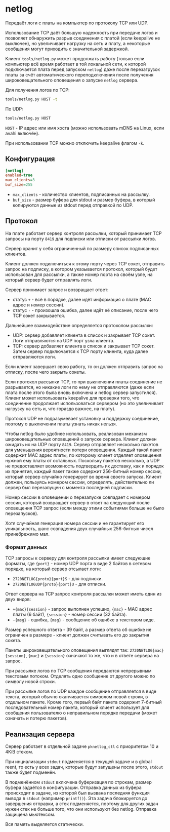 # netlog
Передаёт логи с платы на компьютер по протоколу TCP или UDP.

Использование TCP даёт большую надежность при передаче логов и позволяет обнаружить разрыв
соединения с платой (если keepalive не выключен), но увеличивает нагрузку на сеть и плату, а
некоторые сообщения могут приходить с значительной задержкой.

Клиент `tools/netlog.py` может продолжать работу (только если компьютер всё время работает в той
локальной сети, к которой подключается плата перед запуском `netlog`) даже после перезагрузок платы
за счёт автоматического переподключения после получения широковещательного оповещения о запуске
`netlog` сервера.

Для получения логов по TCP:
```bash
tools/netlog.py HOST -t
```

По UDP:
```bash
tools/netlog.py HOST
```

`HOST` - IP адрес или имя хоста (можно использовать mDNS на Linux, если avahi включён).

При использовании TCP можно отключить keepalive флагом `-k`.

## Конфигурация
```ini
[netlog]
enabled=true
max_clients=3
buf_size=255
```

* `max_clients` - количество клиентов, подписанных на рассылку.
* `buf_size` - размер буфера для stdout и размер буфера, в который копируются данные из stdout перед
  отправкой по UDP.

## Протокол
На плате работает сервер контроля рассылки, который принимает TCP запросы на порту `8419` для
подписки или отписки от рассылки логов.

Сервер хранит у себя ограниченный по размеру список подписанных клиентов.

Клиент должен подключиться к этому порту через TCP сокет, отправить запрос на подписку, в котором
указывается протокол, который будет использован для рассылки, а также номер порта на своём узле,
на который сервер будет отправлять логи.

Сервер принимает запрос и возвращает ответ:
* статус `+` - всё в порядке, далее идёт информация о плате (MAC адрес и номер сессии).
* статус `-` - произошла ошибка, далее идёт её описание, после чего TCP сокет закрывается.

Дальнейшее взаимодействие определяется протоколом рассылки:
* UDP: сервер добавляет клиента в список и закрывает TCP сокет. Логи отправляются на UDP порт узла
  клиента.
* TCP: сервер добавляет клиента в список и закрывает TCP сокет. Затем сервер подключается к TCP
  порту клиента, куда далее отправляются логи.

Если клиент завершает свою работу, то он должен отправить запрос на отписку, после чего закрыть
сокеты.

Если протокол рассылки TCP, то при выключении платы соединение не разрывается, но никакие логи по
нему не отправляются (даже если плата после этого была вновь включена и netlog сервер запустился).
Клиент может использовать keepalive для проверки того, что соединение продолжает использоваться
сервером (но это увеличивает нагрузку на сеть и, что гораздо важнее, на плату).

Протокол UDP не подразумевает установку и поддержку соединение, поэтому o выключении платы узнать
никак нельзя.

Чтобы netlog было удобнее использовать, реализован механизм широковещательных оповещений о запуске
сервера. Клиент должен ожидать их на UDP порту `8419`. Сервер отправляет несколько пакетов для
уменьшения вероятности потери оповещения. Каждый такой пакет содержит MAC адрес платы, по которому
клиент отделяет оповещения нужной ему платы от остальных. Поскольку пакетов несколько, а UDP не
предоставляет возможность подтвердить их доставку, как и порядок их принятия, каждый пакет также
содержит 256-битный номер сессии, который сервер случайно генерирует во время своего запуска. Клиент
должен, пользуясь номером сессии, определять, действительно ли сервер был перезапущен с момента
последней подписки.

Номер сессии в оповещении о перезапуске совпадает с номером сессии, который возвращает сервер в
ответ на следующий после оповещения TCP запрос (если между этими событиями больше не было
перезапусков).

Хотя случайная генерация номера сессии и не гарантирует его уникальность, шанс совпадения двух
случайных 256-битных чисел принебрежимо мал.

### Формат данных
TCP запросы к серверу для контроля рассылки имеет следующие форматы, где `{port}` - номер UDP
порта в виде 2 байтов в сетевом порядке, на который сервер отсылает логи:
* `2720NETLOG{proto}{port}S` - для подписки.
* `2720NETLOGUDP{proto}{port}U` - для отписки.

Ответ сервера на TCP запрос контроля рассылки может иметь один из двух видов:
* `+{mac}{session}` - запрос выполнен успешно, `{mac}` - MAC адрес платы (6 байт), `{session}` -
   номер сессии (32 байта).
* `-{msg}` - ошибка, `{msg}` - сообщение об ошибке в текстовом виде.

Размер успешного ответа - 39 байт, а размер ответа об ошибке не ограничен в размере - клиент должен
считывать его до закрытия сокета.

Пакеты широковещательного оповещения выглядят так: `2720NETLOG{mac}{session}`, `{mac}` и `{session}`
означают то же, что и в ответе сервера на запрос.

При рассылке логов по TCP сообщения передаются непрерывным текстовым потоком. Отделять одно
сообщение от другого можно по символу новой строки.

При рассылке логов по UDP каждое сообщение отправляется в виде текста, который обычно оканчивается
символом новой строки, в отдельном пакете. Кроме того, первый байт пакета содержит 7-битный
последовательный номер пакета, который клиент использует для сообщения пользователю о неправильном
порядке передачи (может означать и потерю пакетов).

## Реализация сервера
Сервер работает в отдельной задаче `pknetlog_ctl` с приоритетом 10 и 4KiB стеком.

При инциализации `stdout` подменяется в текущей задаче и в global reent, то есть у всех задач,
которые будут запущены после этого, `stdout` также будет подменён.

В подменённом `stdout` включена буферизация по строкам, размер буфера задаётся в конфигурации.
Отправка данных из буфера происходит в задаче, из которой был вызвана последняя функция вывода в
`stdout` (например `printf()`). Эта задача блокируется до завершения отправки, а стек подменяется,
поэтому для других задач нужен стек не больше того, что они используют без netlog. Отправка защищена
мьютексом.

Вся память выделяется статически.
